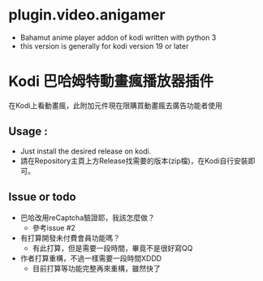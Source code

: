 # plugin.video.anigamer
- Bahamut anime player addon of kodi written with python 3
- this version is generally for kodi version 19 or later

# Kodi 巴哈姆特動畫瘋播放器插件
在Kodi上看動畫瘋，此附加元件現在限購買動畫瘋去廣告功能者使用

## Usage :
- Just install the desired release on kodi.
- 請在Repository主頁上方Release找需要的版本(zip檔)，在Kodi自行安裝即可。

## Issue or todo
- 巴哈改用reCaptcha驗證耶，我該怎麼做？
  - 參考issue #2
- 有打算開發未付費會員功能嗎？
  - 有此打算，但是需要一段時間，畢竟不是很好寫QQ
- 作者打算重構，不過一樣需要一段時間XDDD
  - 目前打算等功能完整再來重構，雖然快了

